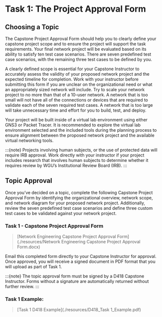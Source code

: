 # Task 1: The Project Approval Form

## Choosing a Topic

The Capstone Project Approval Form should help you to clearly define your capstone project scope and to ensure the project will support the task requirements. Your final network project will be evaluated based on its ability to satisfy ten test case scenarios. There are seven predefined test case scenarios, with the remaining three test cases to be defined by you. 

A clearly defined scope is essential for your Capstone Instructor to accurately assess the validity of your proposed network project and the expected timeline for completion. Work with your instructor before submitting this form if you are unclear on the organizational need or what an appropriately sized network will include. Try to scale your network project to no more than that of a 10-user network. A network that is too small will not have all of the connections or devices that are required to validate each of the seven required test cases. A network that is too large will take unnecessary time and effort for you to build, test, and deploy.  

Your project will be built inside of a virtual lab environment using either GNS3 or Packet Tracer. It is recommended to explore the virtual lab environment selected and the included tools during the planning process to ensure alignment between the proposed network project and the available virtual networking tools.

:::{note}
Projects involving human subjects, or the use of protected data will require IRB approval. Work directly with your instructor if your project includes research that involves human subjects to determine whether it requires review by WGU’s Institutional Review Board (IRB).
:::

## Topic Approval

Once you’ve decided on a topic, complete the following Capstone Project Approval Form by identifying the organizational overview, network scope, and network diagram for your proposed network project. Additionally, review the seven predefined test case scenarios and define three custom test cases to be validated against your network project.

### Task 1 - Capstone Project Approval Form

> [Network Engineering Capstone Project Approval Form](./resources/Network Engineering Capstone Project Approval Form.docx)

Email this completed form directly to your Capstone Instructor for approval. Once approved, you will receive a signed document in PDF format that you will upload as part of Task 1.

:::{note}
The topic approval form must be signed by a D418 Capstone Instructor. Forms without a signature are automatically returned without further review.
:::

### Task 1 Example:

> [Task 1 D418 Example](./resources/D418_Task 1_Example.pdf)
